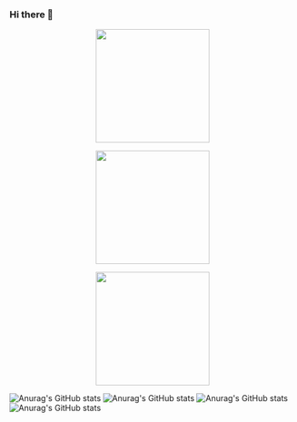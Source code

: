 ### Hi there 👋

<!--
**Marci-AR/Marci-AR** is a ✨ _special_ ✨ repository because its `README.md` (this file) appears on your GitHub profile.

Here are some ideas to get you started:

- 🔭 I’m currently working on ...
- 🌱 I’m currently learning ...
- 👯 I’m looking to collaborate on ...
- 🤔 I’m looking for help with ...
- 💬 Ask me about ...
- 📫 How to reach me: ...
- 😄 Pronouns: ...
- ⚡ Fun fact: ...
-->

<p align="center">
  <a href="https://github.com/Marci-AR">
    <img height="200em" src="https://github-readme-stats.vercel.app/api?username=Marci-AR&show_icons=true&count_private=true&include_all_commits=true&locale=es" />
  </a>
</p>

<p align="center">
  <a href="https://github.com/Marci-AR">
    <img height="200em" src="https://github-readme-streak-stats.herokuapp.com/?user=Marci-AR" />
  </a>
</p>

<p align="center">
  <a href="https://github.com">
    <img height="200em" src="https://github-readme-stats.vercel.app/api/top-langs/?username=Marci-AR&layout=compact&langs_count=10&&locale=es" />
  </a>
</p>

![Anurag's GitHub stats](https://github-readme-stats.vercel.app/api?username=Marci-AR&count_private=true)
![Anurag's GitHub stats](https://github-readme-stats.vercel.app/api?username=Marci-AR&hide=contribs,prs)
![Anurag's GitHub stats](https://github-readme-stats.vercel.app/api?username=Marci-AR&show_icons=true)
![Anurag's GitHub stats](https://github-readme-stats.vercel.app/api?username=Marci-AR&show_icons=true&theme=radical)
